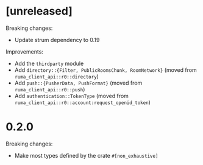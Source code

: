 # [unreleased]

Breaking changes:

* Update strum dependency to 0.19

Improvements:

* Add the `thirdparty` module
* Add `directory::{Filter, PublicRoomsChunk, RoomNetwork}` (moved from
  `ruma_client_api::r0::directory`)
* Add `push::{PusherData, PushFormat}` (moved from `ruma_client_api::r0::push`)
* Add `authentication::TokenType` (moved from
  `ruma_client_api::r0::account:request_openid_token`)

# 0.2.0

Breaking changes:

* Make most types defined by the crate `#[non_exhaustive]`

